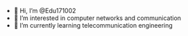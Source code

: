 - 👋 Hi, I’m @Edu171002
- 👀 I’m interested in computer networks and communication
- 🌱 I’m currently learning telecommunication engineering


